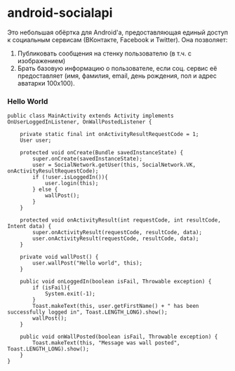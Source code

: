 android-socialapi
=================
Это небольшая обёртка для Android'а, предоставляющая единый доступ к социальным сервисам (ВКонтакте, Facebook и Twitter). Она позволяет:

1. Публиковать сообщения на стенку пользователю (в т.ч. с изображением)
1. Брать базовую информацию о пользователе, если соц. сервис её предоставляет (имя, фамилия, email, день рождения, пол и адрес аватарки 100x100).

### Hello World
```
public class MainActivity extends Activity implements OnUserLoggedInListener, OnWallPostedListener {

	private static final int onActivityResultRequestCode = 1;
	User user;

	protected void onCreate(Bundle savedInstanceState) {
		super.onCreate(savedInstanceState);
		user = SocialNetwork.getUser(this, SocialNetwork.VK, onActivityResultRequestCode);
		if (!user.isLoggedIn()){
			user.login(this);
		} else {
			wallPost();
		}
	}
	
	protected void onActivityResult(int requestCode, int resultCode, Intent data) {
		super.onActivityResult(requestCode, resultCode, data);
		user.onActivityResult(requestCode, resultCode, data);
	}
	
	private void wallPost() {
		user.wallPost("Hello world", this);
	}

	public void onLoggedIn(boolean isFail, Throwable exception) {
		if (isFail){
			System.exit(-1);
		}
		Toast.makeText(this, user.getFirstName() + " has been successfully logged in", Toast.LENGTH_LONG).show();
		wallPost();
	}

	public void onWallPosted(boolean isFail, Throwable exception) {
		Toast.makeText(this, "Message was wall posted", Toast.LENGTH_LONG).show();
	}
}
```
